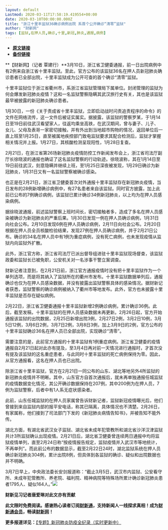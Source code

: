 ```yaml
---
layout: default
Lastmod: 2020-03-11T17:58:19.419554+00:00
date: 2020-03-10T00:00:00.000Z
title: "浙江十里丰监狱36确诊病例出院 系首个公开确诊“清零”监狱"
author: "财新网"
tags: [监狱,在押人员,确诊,十里,新冠,肺炎,通报,病例]
---
```


* [**原文链接**](http://china.caixin.com/2020-03-10/101526357.html)
* [**备份链接**](http://archive.ph/8IlVJ)


**【财新网】（记者 覃建行）**3月10日，浙江省卫健委通报，前一日出院病例中有2例来自浙江省十里丰监狱。至此，官方公布的该监狱36名在押人员新冠肺炎确诊患者已全部出院，十里丰监狱成为公开可查的首个确诊“清零”监狱。

十里丰监狱位于浙江省衢州市，系浙江省监狱管理局下属单位。封闭管理的监狱为何会爆发新冠肺炎疫情？这和一名监狱警察隐瞒其武汉旅行史有关，其也是该监狱最早被披露的新冠肺炎确诊患者。

1月30日，一份《关于责成省十里丰监狱，立即启动战时问责追责程序的命令》的文件在网络流传，这一文件后被证实属实。据披露，该监狱的警察罗某，于1月14日至19日前往武汉看望家人，往返均乘坐高铁，在武汉期间，曾与妻子、儿子、女儿、父母及表哥一家密切接触，并有外出到当地超市购物的情况，返回单位后一直上班至1月25日，直至被属地疾控部门致电监狱要求其配合检测后，监狱才掌握相关情况并上报。1月27日，其核酸检测呈现阳性，1月28日复查。

2月21日，在浙江省第26场新冠肺炎疫情防控工作新闻发布会上，浙江省司法厅副厅长徐晓波的通报也确证了这名监狱警察的行动轨迹。徐晓波称，其在1月14日至19日前往武汉，刻意隐瞒并继续上班，至1月25日深夜被发现，1月29日确诊为新冠肺炎，1月31日又有一名监狱警察被确诊感染。

也正是在2月21日，浙江省卫健委首次对外通报十里丰监狱存在新冠肺炎疫情，当日发布的28例新增确诊病例中，有27名患者来自该监狱。同时官方披露，加上此前已公布的7例确诊病例，该监狱已累计确诊34例新冠肺炎，以上均为在押人员感染病例。

据徐晓波通报，前述监狱警察上班时间长，密切接触者多，造成了多名在押人员感染被确诊为新冠肺炎的严重后果。1月30日发现一例在押人员确诊病例，1月31日向社会公布。2月10日发现6例在押人员确诊病例，2月11日向社会公布。2月20日根据在押人员全员核酸检验结果，发现27例在押人员确诊病例，并于2月21日公布。确诊的34名在押人员中有1例为重症病例，没有死亡病例，也未发现疫情从监狱内向监狱外扩散。

此外，浙江官方称，浙江省司法厅已派出督导组进驻十里丰监狱现场督查，该监狱政委和监狱长已被免职，公安机关对一名涉事干警立案调查。

财新记者注意到，在2月21日前，浙江官方通报疫情时没有把十里丰监狱作为一个单列选项，而是将其纳入了监狱所在的衢州市发布。十里丰监狱数据单列后，通报确诊也仅为在押人员感染数据，并没有披露出监狱警察具体的感染情况。据财新记者获悉，监狱警察的确诊病例被纳入了衢州市等地发布。此外，官方也未披露十里丰监狱是否存在疑似病例。

2月22日，浙江省卫健委通报十里丰监狱新增2例确诊病例，累计确诊36例。此后，截至发稿，十里丰监狱的在押人员感染数据未再更新。2月26日起，官方开始通报该监狱的出院数据，2月25日新增出院3例，2月27日2例，3月2日10例，3月5日12例，3月6日2例，3月7日2例，3月8日3例，加上3月9日的2例，官方公布的十里丰监狱确诊36名在押人员已全部出院，实现确诊“清零”。

需要注意的是，此前官方通报的十里丰监狱有1例重症病例。浙江省卫健委的疫情通报自2月21日起对此亦有提及，至3月4日再对前一天情况进行通报时，才首次没有提及该监狱的这名重症患者，与此同时十里丰监狱的死亡病例保持为零。因此，从官方通报看，这名在押人员也已出院。

除浙江省十里丰监狱，官方在2月21日一同公布的山东、湖北等地另外4所监狱的新冠肺炎疫情并不明晰。其中，山东官方自首次通报后，就未再单独通报任城监狱的疫情数据变化情况，其公开确诊数据保持在207例，其中200例为在押人员，7例为监狱警察，后者中有1人系无症状感染者。

此前，山东任城监狱的在押人员家属曾告诉财新记者，监狱新冠疫情曝光后，他们曾接到来自监狱内部的报平安电话，称其已隔离，具体情况也不清楚。2月26日，有家属称，他们接到了司法部门下发的《新冠肺炎病情告知书》，并被告知不能外传。

湖北方面，有湖北省武汉女子监狱、湖北省未成年犯管教所和湖北省沙洋汉津监狱共计3所监狱确认出现疫情。2月21日后，湖北省卫健委曾连续两日通报中均将监狱疫情单列，直至2月24日称“按疫情报告规定，监狱疫情并入武汉市等地统计，不再单列”。而此前公布的数据显示，截至2月22日24时，湖北监狱系统在押人员确诊新冠肺炎304例，累计出院8例，但具体到各监狱的确诊、疑似和出院数据也并不明确。

3月7日早上，中央政法委长安剑报道称：“截止3月5日，武汉市内监狱、公安看守所、未成年犯管教所、养老院、福利院、精神病院等特殊场所累计确诊新冠肺炎患者1795人、疑似164人。”[![](/images/post/d02a42d9cb3dec9320e5f550278911c7.ico)](http://china.caixin.com/2020-03-10/101526357.html)

**财新见习记者唐爱琳对此文亦有贡献**

**此文限时免费阅读。感谢热心读者订阅[财新通](http://mall.caixin.com/mall/web/product/product.html?id=733&originReferrer=appfree&channelSource=appfree)，支持新闻人一线探求真相！成为[财新通会员](http://mall.caixin.com/mall/web/list/list.html?type=127&originReferrer=appfree&channelSource=appfree)，畅读[财新网](https://datayi.cn/1lnZaaidYRRn)！**

**更多报道详见：**[【专题】新冠肺炎防疫全纪录（实时更新中）](http://m.app.caixin.com/m_topic_detail/1473.html)

